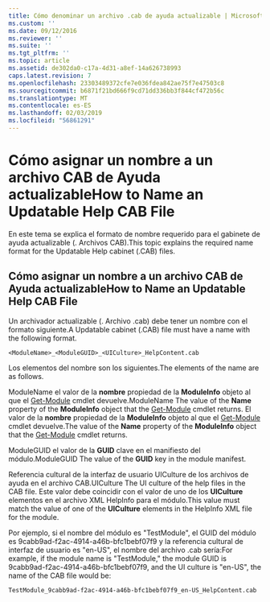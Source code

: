 ```yaml
---
title: Cómo denominar un archivo .cab de ayuda actualizable | Microsoft Docs
ms.custom: ''
ms.date: 09/12/2016
ms.reviewer: ''
ms.suite: ''
ms.tgt_pltfrm: ''
ms.topic: article
ms.assetid: de302da0-c17a-4d31-a8ef-14a626738993
caps.latest.revision: 7
ms.openlocfilehash: 23303489372cfe7e036fdea842ae75f7e47503c8
ms.sourcegitcommit: b6871f21bd666f9cd71dd336bb3f844cf472b56c
ms.translationtype: MT
ms.contentlocale: es-ES
ms.lasthandoff: 02/03/2019
ms.locfileid: "56861291"
---
```

# <a name="how-to-name-an-updatable-help-cab-file"></a><span data-ttu-id="c94f5-102">Cómo asignar un nombre a un archivo CAB de Ayuda actualizable</span><span class="sxs-lookup"><span data-stu-id="c94f5-102">How to Name an Updatable Help CAB File</span></span>

<span data-ttu-id="c94f5-103">En este tema se explica el formato de nombre requerido para el gabinete de ayuda actualizable (. Archivos CAB).</span><span class="sxs-lookup"><span data-stu-id="c94f5-103">This topic explains the required name format for the Updatable Help cabinet (.CAB) files.</span></span>

## <a name="how-to-name-an-updatable-help-cab-file"></a><span data-ttu-id="c94f5-104">Cómo asignar un nombre a un archivo CAB de Ayuda actualizable</span><span class="sxs-lookup"><span data-stu-id="c94f5-104">How to Name an Updatable Help CAB File</span></span>

<span data-ttu-id="c94f5-105">Un archivador actualizable (. Archivo .cab) debe tener un nombre con el formato siguiente.</span><span class="sxs-lookup"><span data-stu-id="c94f5-105">A Updatable cabinet (.CAB) file must have a name with the following format.</span></span>

`<ModuleName>_<ModuleGUID>_<UICulture>_HelpContent.cab`

<span data-ttu-id="c94f5-106">Los elementos del nombre son los siguientes.</span><span class="sxs-lookup"><span data-stu-id="c94f5-106">The elements of the name are as follows.</span></span>

<span data-ttu-id="c94f5-107">ModuleName el valor de la **nombre** propiedad de la **ModuleInfo** objeto al que el [Get-Module](/powershell/module/Microsoft.PowerShell.Core/Get-Module) cmdlet devuelve.</span><span class="sxs-lookup"><span data-stu-id="c94f5-107">ModuleName The value of the **Name** property of the **ModuleInfo** object that the [Get-Module](/powershell/module/Microsoft.PowerShell.Core/Get-Module) cmdlet returns.</span></span>
<span data-ttu-id="c94f5-108">El valor de la **nombre** propiedad de la **ModuleInfo** objeto al que el [Get-Module](/powershell/module/Microsoft.PowerShell.Core/Get-Module) cmdlet devuelve.</span><span class="sxs-lookup"><span data-stu-id="c94f5-108">The value of the **Name** property of the **ModuleInfo** object that the [Get-Module](/powershell/module/Microsoft.PowerShell.Core/Get-Module) cmdlet returns.</span></span>

<span data-ttu-id="c94f5-109">ModuleGUID el valor de la **GUID** clave en el manifiesto del módulo.</span><span class="sxs-lookup"><span data-stu-id="c94f5-109">ModuleGUID The value of the **GUID** key in the module manifest.</span></span>

<span data-ttu-id="c94f5-110">Referencia cultural de la interfaz de usuario UICulture de los archivos de ayuda en el archivo CAB.</span><span class="sxs-lookup"><span data-stu-id="c94f5-110">UICulture The UI culture of the help files in the CAB file.</span></span> <span data-ttu-id="c94f5-111">Este valor debe coincidir con el valor de uno de los **UICulture** elementos en el archivo XML HelpInfo para el módulo.</span><span class="sxs-lookup"><span data-stu-id="c94f5-111">This value must match the value of one of the **UICulture** elements in the HelpInfo XML file for the module.</span></span>

<span data-ttu-id="c94f5-112">Por ejemplo, si el nombre del módulo es "TestModule", el GUID del módulo es 9cabb9ad-f2ac-4914-a46b-bfc1bebf07f9 y la referencia cultural de interfaz de usuario es "en-US", el nombre del archivo .cab sería:</span><span class="sxs-lookup"><span data-stu-id="c94f5-112">For example, if the module name is "TestModule," the module GUID is 9cabb9ad-f2ac-4914-a46b-bfc1bebf07f9, and the UI culture is "en-US", the name of the CAB file would be:</span></span>

`TestModule_9cabb9ad-f2ac-4914-a46b-bfc1bebf07f9_en-US_HelpContent.cab`